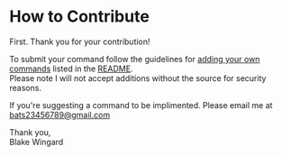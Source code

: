 # How to Contribute

First. Thank you for your contribution!

To submit your command follow the guidelines for [adding your own commands](https://github.com/Bats6789/Custom_commands#4-Adding-your-own-command) listed in the [README](https://github.com/Bats6789/Custom_commands/blob/master/README.md).  
Please note I will not accept additions without the source for security reasons.

If you're suggesting a command to be implimented. Please email me at bats23456789@gmail.com

Thank you,  
Blake Wingard
